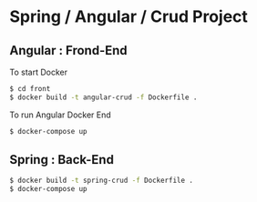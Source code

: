 # Spring / Angular / Crud Project

## Angular : Frond-End
To start Docker
```bash
$ cd front
$ docker build -t angular-crud -f Dockerfile .
```

To run Angular Docker End
```bash
$ docker-compose up
```

## Spring : Back-End
```bash
$ docker build -t spring-crud -f Dockerfile .
$ docker-compose up